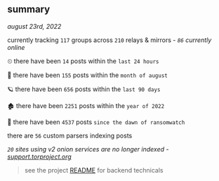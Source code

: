 
## summary
_august 23rd, 2022_

currently tracking `117` groups across `210` relays & mirrors - _`86` currently online_

⏲ there have been `14` posts within the `last 24 hours`

🦈 there have been `155` posts within the `month of august`

🪐 there have been `656` posts within the `last 90 days`

🏚 there have been `2251` posts within the `year of 2022`

🦕 there have been `4537` posts `since the dawn of ransomwatch`

there are `56` custom parsers indexing posts

_`20` sites using v2 onion services are no longer indexed - [support.torproject.org](https://support.torproject.org/onionservices/v2-deprecation/)_

> see the project [README](https://github.com/joshhighet/ransomwatch#ransomwatch--) for backend technicals
